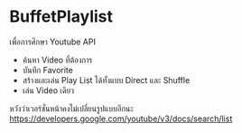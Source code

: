 # BuffetPlaylist

เพื่อการศึกษา Youtube API   
-  ค้นหา  Video ที่ต้องการ
-  บันทึก Favorite
-  สร้างและเล่น Play List ได้ทั้งแบบ Direct และ Shuffle
-  เล่น Video เดียว

หวังว่าเวอร์ชั่นหน้าคงไม่เปลี่ยนรูปแบบอีกนะ
https://developers.google.com/youtube/v3/docs/search/list
